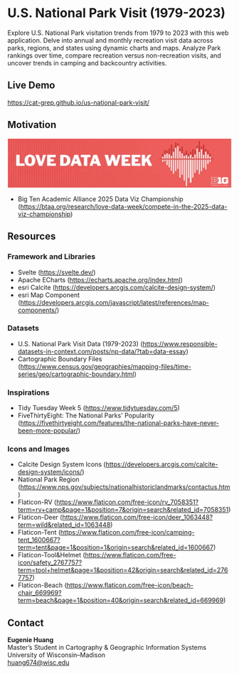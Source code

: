# U.S. National Park Visit (1979-2023)

Explore U.S. National Park visitation trends from 1979 to 2023 with this web application. Delve into annual and monthly recreation visit data across parks, regions, and states using dynamic charts and maps. Analyze Park rankings over time, compare recreation versus non-recreation visits, and uncover trends in camping and backcountry activities.

## Live Demo
https://cat-grep.github.io/us-national-park-visit/

## Motivation

![alt text](image.png)
* Big Ten Academic Alliance 2025 Data Viz Championship (https://btaa.org/research/love-data-week/compete-in-the-2025-data-viz-championship)

## Resources

### Framework and Libraries

* Svelte (https://svelte.dev/)
* Apache ECharts (https://echarts.apache.org/index.html)
* esri Calcite (https://developers.arcgis.com/calcite-design-system/)
* esri Map Component (https://developers.arcgis.com/javascript/latest/references/map-components/)

### Datasets

* U.S. National Park Visit Data (1979-2023) (https://www.responsible-datasets-in-context.com/posts/np-data/?tab=data-essay)
* Cartographic Boundary Files (https://www.census.gov/geographies/mapping-files/time-series/geo/cartographic-boundary.html)

### Inspirations 

* Tidy Tuesday Week 5 (https://www.tidytuesday.com/5)
* FiveThirtyEight: The National Parks' Popularity (https://fivethirtyeight.com/features/the-national-parks-have-never-been-more-popular/)

### Icons and Images

* Calcite Design System Icons (https://developers.arcgis.com/calcite-design-system/icons/)
* National Park Region (https://www.nps.gov/subjects/nationalhistoriclandmarks/contactus.htm)
* Flaticon-RV (https://www.flaticon.com/free-icon/rv_7058351?term=rv+camp&page=1&position=7&origin=search&related_id=7058351)
* Flaticon-Deer (https://www.flaticon.com/free-icon/deer_1063448?term=wild&related_id=1063448)
* Flaticon-Tent (https://www.flaticon.com/free-icon/camping-tent_1600667?term=tent&page=1&position=1&origin=search&related_id=1600667)
* Flaticon-Tool&Helmet (https://www.flaticon.com/free-icon/safety_2767757?term=tool+helmet&page=1&position=42&origin=search&related_id=2767757)
* Flaticon-Beach (https://www.flaticon.com/free-icon/beach-chair_669969?term=beach&page=1&position=40&origin=search&related_id=669969)
  
## Contact

**Eugenie Huang**  
Master’s Student in Cartography & Geographic Information Systems  
University of Wisconsin–Madison  
huang674@wisc.edu  
